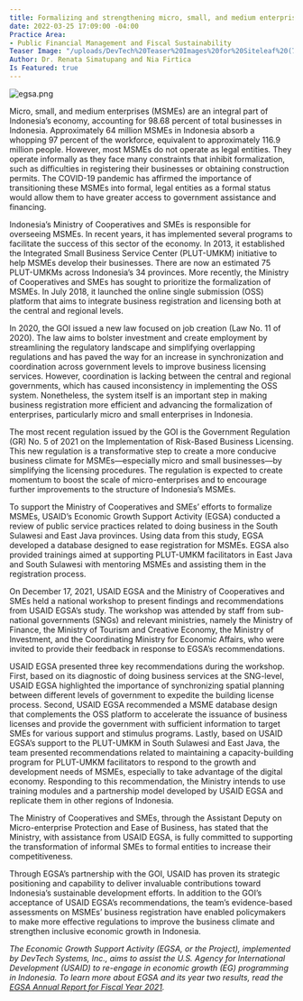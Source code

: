 ```yaml
---
title: Formalizing and strengthening micro, small, and medium enterprises in Indonesia
date: 2022-03-25 17:09:00 -04:00
Practice Area:
- Public Financial Management and Fiscal Sustainability
Teaser Image: "/uploads/DevTech%20Teaser%20Images%20for%20Siteleaf%20(7).png"
Author: Dr. Renata Simatupang and Nia Firtica
Is Featured: true
---
```


![egsa.png](/uploads/egsa.png)

Micro, small, and medium enterprises (MSMEs) are an integral part of Indonesia’s economy, accounting for 98.68 percent of total businesses in Indonesia. Approximately 64 million MSMEs in Indonesia absorb a whopping 97 percent of the workforce, equivalent to approximately 116.9 million people. However, most MSMEs do not operate as legal entities. They operate informally as they face many constraints that inhibit formalization, such as difficulties in registering their businesses or obtaining construction permits. The COVID-19 pandemic has affirmed the importance of transitioning these MSMEs into formal, legal entities as a formal status would allow them to have greater access to government assistance and financing. 

Indonesia’s Ministry of Cooperatives and SMEs is responsible for overseeing MSMEs. In recent years, it has implemented several programs to facilitate the success of this sector of the economy. In 2013, it established the Integrated Small Business Service Center (PLUT-UMKM) initiative to help MSMEs develop their businesses. There are now an estimated 75 PLUT-UMKMs across Indonesia’s 34 provinces. More recently, the Ministry of Cooperatives and SMEs has sought to prioritize the formalization of MSMEs. In July 2018, it launched the online single submission (OSS) platform that aims to integrate business registration and licensing both at the central and regional levels.  

In 2020, the GOI issued a new law focused on job creation (Law No. 11 of 2020). The law aims to bolster investment and create employment by streamlining the regulatory landscape and simplifying overlapping regulations and has paved the way for an increase in synchronization and coordination across government levels to improve business licensing services. However, coordination is lacking between the central and regional governments, which has caused inconsistency in implementing the OSS system. Nonetheless, the system itself is an important step in making business registration more efficient and advancing the formalization of enterprises, particularly micro and small enterprises in Indonesia. 

The most recent regulation issued by the GOI is the Government Regulation (GR) No. 5 of 2021 on the Implementation of Risk-Based Business Licensing. This new regulation is a transformative step to create a more conducive business climate for MSMEs—especially micro and small businesses—by simplifying the licensing procedures. The regulation is expected to create momentum to boost the scale of micro-enterprises and to encourage further improvements to the structure of Indonesia’s MSMEs.  

To support the Ministry of Cooperatives and SMEs’ efforts to formalize MSMEs, USAID’s Economic Growth Support Activity (EGSA) conducted a review of public service practices related to doing business in the South Sulawesi and East Java provinces. Using data from this study, EGSA developed a database designed to ease registration for MSMEs. EGSA also provided trainings aimed at supporting PLUT-UMKM facilitators in East Java and South Sulawesi with mentoring MSMEs and assisting them in the registration process. 

On December 17, 2021, USAID EGSA and the Ministry of Cooperatives and SMEs held a national workshop to present findings and recommendations from USAID EGSA’s study. The workshop was attended by staff from sub-national governments (SNGs) and relevant ministries, namely the Ministry of Finance, the Ministry of Tourism and Creative Economy, the Ministry of Investment, and the Coordinating Ministry for Economic Affairs, who were invited to provide their feedback in response to EGSA’s recommendations. 

USAID EGSA presented three key recommendations during the workshop. First, based on its diagnostic of doing business services at the SNG-level, USAID EGSA highlighted the importance of synchronizing spatial planning between different levels of government to expedite the building license process. Second, USAID EGSA recommended a MSME database design that complements the OSS platform to accelerate the issuance of business licenses and provide the government with sufficient information to target SMEs for various support and stimulus programs. Lastly, based on USAID EGSA’s support to the PLUT-UMKM in South Sulawesi and East Java, the team presented recommendations related to maintaining a capacity-building program for PLUT-UMKM facilitators to respond to the growth and development needs of MSMEs, especially to take advantage of the digital economy. Responding to this recommendation, the Ministry intends to use training modules and a partnership model developed by USAID EGSA and replicate them in other regions of Indonesia.  

The Ministry of Cooperatives and SMEs, through the Assistant Deputy on Micro-enterprise Protection and Ease of Business, has stated that the Ministry, with assistance from USAID EGSA, is fully committed to supporting the transformation of informal SMEs to formal entities to increase their competitiveness.  

Through EGSA’s partnership with the GOI, USAID has proven its strategic positioning and capability to deliver invaluable contributions toward Indonesia’s sustainable development efforts. In addition to the GOI’s acceptance of USAID EGSA’s recommendations, the team’s evidence-based assessments on MSMEs’ business registration have enabled policymakers to make more effective regulations to improve the business climate and strengthen inclusive economic growth in Indonesia. 

*The Economic Growth Support Activity (EGSA, or the Project), implemented by DevTech Systems, Inc., aims to assist the U.S. Agency for International Development (USAID) to re-engage in economic growth (EG) programming in Indonesia. To learn more about EGSA and its year two results, read the [EGSA Annual Report for Fiscal Year 2021](https://pdf.usaid.gov/pdf_docs/PA00Z6M4.pdf).*